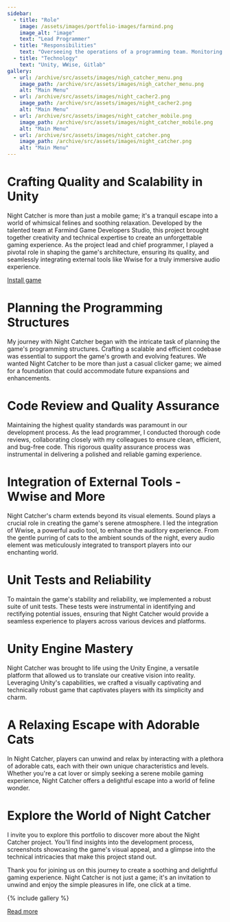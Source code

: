 ```yaml
---
sidebar:
  - title: "Role"
    image: /assets/images/portfolio-images/farmind.png
    image_alt: "image"
    text: "Lead Programmer"
  - title: "Responsibilities"
    text: "Overseeing the operations of a programming team. Monitoring the progress of other programmers and developers. Ensuring that all programmers have the resources and tools they need. Code review and design code architecture."
  - title: "Technology"
    text: "Unity, WWise, Gitlab"
gallery:
  - url: /archive/src/assets/images/nigh_catcher_menu.png
    image_path: /archive/src/assets/images/nigh_catcher_menu.png
    alt: "Main Menu"
  - url: /archive/src/assets/images/night_cacher2.png
    image_path: /archive/src/assets/images/night_cacher2.png
    alt: "Main Menu"
  - url: /archive/src/assets/images/night_catcher_mobile.png
    image_path: /archive/src/assets/images/night_catcher_mobile.png
    alt: "Main Menu"
  - url: /archive/src/assets/images/night_catcher.png
    image_path: /archive/src/assets/images/night_catcher.png
    alt: "Main Menu"
---
```


# Crafting Quality and Scalability in Unity

Night Catcher is more than just a mobile game; it's a tranquil escape into a world of whimsical felines and soothing relaxation. Developed by the talented team at Farmind Game Developers Studio, this project brought together creativity and technical expertise to create an unforgettable gaming experience. As the project lead and chief programmer, I played a pivotal role in shaping the game's architecture, ensuring its quality, and seamlessly integrating external tools like Wwise for a truly immersive audio experience.

<a href="https://play.google.com/store/apps/details?id=com.Farmind.NightCatcher" class="btn btn--inverse"><i class="fa fa-play" aria-hidden="true"></i> Install game</a>

# Planning the Programming Structures

My journey with Night Catcher began with the intricate task of planning the game's programming structures. Crafting a scalable and efficient codebase was essential to support the game's growth and evolving features. We wanted Night Catcher to be more than just a casual clicker game; we aimed for a foundation that could accommodate future expansions and enhancements.

# Code Review and Quality Assurance

Maintaining the highest quality standards was paramount in our development process. As the lead programmer, I conducted thorough code reviews, collaborating closely with my colleagues to ensure clean, efficient, and bug-free code. This rigorous quality assurance process was instrumental in delivering a polished and reliable gaming experience.

# Integration of External Tools - Wwise and More

Night Catcher's charm extends beyond its visual elements. Sound plays a crucial role in creating the game's serene atmosphere. I led the integration of Wwise, a powerful audio tool, to enhance the auditory experience. From the gentle purring of cats to the ambient sounds of the night, every audio element was meticulously integrated to transport players into our enchanting world.

# Unit Tests and Reliability

To maintain the game's stability and reliability, we implemented a robust suite of unit tests. These tests were instrumental in identifying and rectifying potential issues, ensuring that Night Catcher would provide a seamless experience to players across various devices and platforms.

# Unity Engine Mastery

Night Catcher was brought to life using the Unity Engine, a versatile platform that allowed us to translate our creative vision into reality. Leveraging Unity's capabilities, we crafted a visually captivating and technically robust game that captivates players with its simplicity and charm.

# A Relaxing Escape with Adorable Cats

In Night Catcher, players can unwind and relax by interacting with a plethora of adorable cats, each with their own unique characteristics and levels. Whether you're a cat lover or simply seeking a serene mobile gaming experience, Night Catcher offers a delightful escape into a world of feline wonder.

# Explore the World of Night Catcher

I invite you to explore this portfolio to discover more about the Night Catcher project. You'll find insights into the development process, screenshots showcasing the game's visual appeal, and a glimpse into the technical intricacies that make this project stand out.

Thank you for joining us on this journey to create a soothing and delightful gaming experience. Night Catcher is not just a game; it's an invitation to unwind and enjoy the simple pleasures in life, one click at a time.



{% include gallery %}


<a href="http://farmind.pl/en/night-catcher-mobile/" class="btn btn--inverse">Read more</a>
